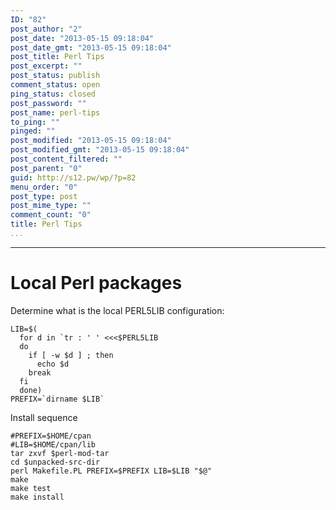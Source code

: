 ```yaml
---
ID: "82"
post_author: "2"
post_date: "2013-05-15 09:18:04"
post_date_gmt: "2013-05-15 09:18:04"
post_title: Perl Tips
post_excerpt: ""
post_status: publish
comment_status: open
ping_status: closed
post_password: ""
post_name: perl-tips
to_ping: ""
pinged: ""
post_modified: "2013-05-15 09:18:04"
post_modified_gmt: "2013-05-15 09:18:04"
post_content_filtered: ""
post_parent: "0"
guid: http://s12.pw/wp/?p=82
menu_order: "0"
post_type: post
post_mime_type: ""
comment_count: "0"
title: Perl Tips
...
```

---

<h1>Local Perl packages</h1>

Determine what is the local PERL5LIB configuration:

<pre><code>LIB=$(
  for d in `tr : ' ' &lt;&lt;&lt;$PERL5LIB
  do
    if [ -w $d ] ; then
      echo $d
    break
  fi
  done)
PREFIX=`dirname $LIB`
</code></pre>

Install sequence

<pre><code>#PREFIX=$HOME/cpan
#LIB=$HOME/cpan/lib
tar zxvf $perl-mod-tar
cd $unpacked-src-dir
perl Makefile.PL PREFIX=$PREFIX LIB=$LIB "$@"
make
make test
make install
</code></pre>

